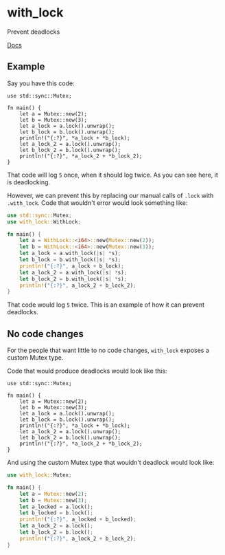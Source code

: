 # with_lock
Prevent deadlocks

[Docs](https://docs.rs/with_lock)

## Example

Say you have this code:

```rust,no_run
use std::sync::Mutex;

fn main() {
    let a = Mutex::new(2);
    let b = Mutex::new(3);
    let a_lock = a.lock().unwrap();
    let b_lock = b.lock().unwrap();
    println!("{:?}", *a_lock + *b_lock);
    let a_lock_2 = a.lock().unwrap();
    let b_lock_2 = b.lock().unwrap();
    println!("{:?}", *a_lock_2 + *b_lock_2);
}
```
That code will log `5` once, when it should log twice. As you can see here, it is deadlocking.

However, we can prevent this by replacing our manual calls of `.lock` with `.with_lock`. Code that wouldn't error would look something like:

```rust
use std::sync::Mutex;
use with_lock::WithLock;

fn main() {
    let a = WithLock::<i64>::new(Mutex::new(2));
    let b = WithLock::<i64>::new(Mutex::new(3));
    let a_lock = a.with_lock(|s| *s);
    let b_lock = b.with_lock(|s| *s);
    println!("{:?}", a_lock + b_lock);
    let a_lock_2 = a.with_lock(|s| *s);
    let b_lock_2 = b.with_lock(|s| *s);
    println!("{:?}", a_lock_2 + b_lock_2);
}
```

That code would log `5` twice. This is an example of how it can prevent deadlocks.

## No code changes

For the people that want little to no code changes, `with_lock` exposes a custom Mutex type.

Code that would produce deadlocks would look like this:

```rust,no_run
use std::sync::Mutex;

fn main() {
    let a = Mutex::new(2);
    let b = Mutex::new(3);
    let a_lock = a.lock().unwrap();
    let b_lock = b.lock().unwrap();
    println!("{:?}", *a_lock + *b_lock);
    let a_lock_2 = a.lock().unwrap();
    let b_lock_2 = b.lock().unwrap();
    println!("{:?}", *a_lock_2 + *b_lock_2);
}
```

And using the custom Mutex type that wouldn't deadlock would look like:

```rust
use with_lock::Mutex;

fn main() {
    let a = Mutex::new(2);
    let b = Mutex::new(3);
    let a_locked = a.lock();
    let b_locked = b.lock();
    println!("{:?}", a_locked + b_locked);
    let a_lock_2 = a.lock();
    let b_lock_2 = b.lock();
    println!("{:?}", a_lock_2 + b_lock_2);
}
```